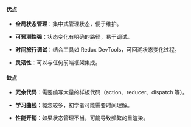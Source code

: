 #### 优点

- **全局状态管理**：集中式管理状态，便于维护。
- **可预测性强**：状态变化有明确的路径，易于调试。

- **时间旅行调试**：结合工具如 Redux DevTools，可回溯状态变化过程。

- **灵活性**：可以与任何前端框架集成。

#### 缺点

- **冗余代码**：需要编写大量的样板代码（action、reducer、dispatch 等）。

- **学习曲线**：概念较多，初学者可能需要时间理解。

- **性能开销**：如果状态管理不当，可能导致频繁的重渲染。

